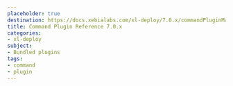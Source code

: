 ```yaml
---
placeholder: true
destination: https://docs.xebialabs.com/xl-deploy/7.0.x/commandPluginManual.html
title: Command Plugin Reference 7.0.x
categories:
- xl-deploy
subject:
- Bundled plugins
tags:
- command
- plugin
---
```

